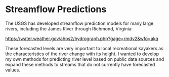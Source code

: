 # Streamflow Predictions

The USGS has developed streamflow prediction models for many large rivers, including the James River through Richmond, Virginia:

https://water.weather.gov/ahps2/hydrograph.php?gage=rmdv2&wfo=akq

These forecasted levels are very important to local recreational kayakers as the characteristics of the river change with its height. I wanted to develop my own methods for predicting river level based on public data sources and expand these methods to streams that do not currently have forecasted values.

